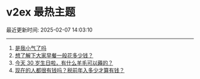 # v2ex 最热主题

最近更新时间: 2025-02-07 14:03:10

--- 
1. [是我小气了吗](https://www.v2ex.com/t/1109486) 
2. [想了解下大家早餐一般花多少钱？](https://www.v2ex.com/t/1109501) 
3. [今天 30 岁生日啦，有什么羊毛可以薅的？](https://www.v2ex.com/t/1109503) 
4. [现在的人都很有钱吗？税前年入多少才算有钱？](https://www.v2ex.com/t/1109522) 
